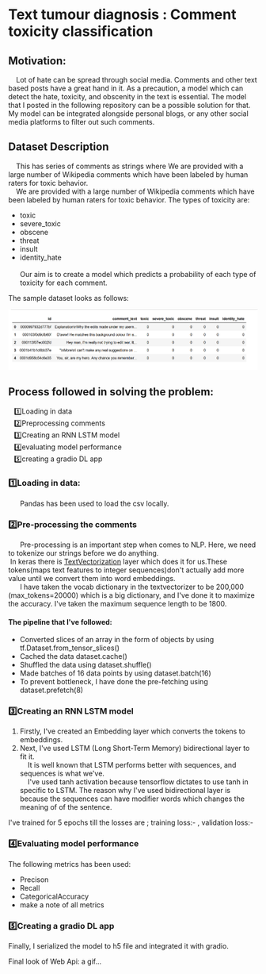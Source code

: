# Text tumour diagnosis : Comment toxicity classification

## Motivation:
&nbsp; &nbsp; Lot of hate can be spread through social media. Comments and other text based posts have a great hand in it. As a precaution, a model which can detect the hate, toxicity, and obscenity in the text is essential. The model that I posted in the following repository can be a possible solution for that. My model can be integrated alongside personal blogs, or any other social media platforms to filter out such comments.

## Dataset Description
&nbsp; &nbsp; This has series of comments as strings where We are provided with a large number of Wikipedia comments which have been labeled by human raters for toxic behavior.
<br/> &nbsp; &nbsp; We are provided with a large number of Wikipedia comments which have been labeled by human raters for toxic behavior. The types of toxicity are:

   - toxic
   - severe_toxic
   - obscene
   - threat
   - insult
   - identity_hate <br/> <br/>
 Our aim is to create a model which predicts a probability of each type of toxicity for each comment.
 
 The sample dataset looks as follows:

![alt text](https://github.com/ferozqureshi/Text-tumour-diagnosis/blob/main/head.png)


  


## Process followed in solving the problem:
&nbsp; &nbsp;1️⃣Loading in data <br/> 
&nbsp; &nbsp;2️⃣Preprocessing comments <br/> 
&nbsp; &nbsp;3️⃣Creating an RNN LSTM model <br/> 
&nbsp; &nbsp;4️⃣evaluating model performance <br/> 
&nbsp; &nbsp;5️⃣creating a gradio DL app
	
	
### 1️⃣Loading in data:
&nbsp; &nbsp;&nbsp; &nbsp;Pandas has been used to load the csv locally.
### 2️⃣Pre-processing the comments
&nbsp; &nbsp;&nbsp; &nbsp;Pre-processing is an important step when comes to NLP. Here, we need to tokenize our strings before we do anything.<br/>
&nbsp;In keras there is [TextVectorization](https://www.tensorflow.org/api_docs/python/tf/keras/layers/TextVectorization) layer which does it for us.These tokens(maps text features to integer sequences)don't actually add more value until we convert them into word embeddings.
<br/> 
&nbsp; &nbsp;&nbsp; &nbsp;I have taken the vocab dictionary in the textvectorizer to be 200,000 (max_tokens=20000)
which is a big dictionary, and I've done it to maximize the accuracy. I've taken the maximum sequence length to be 1800.

#### The pipeline that I've followed:
   - Converted slices of an array in the form of objects by using tf.Dataset.from_tensor_slices()
   - Cached the data dataset.cache()
   - Shuffled the data using dataset.shuffle()
   - Made batches of 16 data points by using dataset.batch(16)
   - To prevent bottleneck, I have done the pre-fetching using dataset.prefetch(8)

### 3️⃣Creating an RNN LSTM model
1) Firstly, I've created an Embedding layer which converts the tokens to embeddings.<br/>
2) Next, I've used LSTM (Long Short-Term Memory) bidirectional layer to fit it.<br/>
&nbsp;&nbsp;&nbsp;&nbsp;It is well known that LSTM performs better with
sequences, and sequences is what we've. <br/>
&nbsp;&nbsp;&nbsp;&nbsp;I've used tanh activation because tensorflow dictates to use tanh in specific to LSTM.
 The reason why I've used bidirectional layer is because 
 the sequences can have modifier words which changes the meaning of
of the sentence.

I've trained for 5 epochs till the losses are ; training loss:-  , validation loss:-



### 4️⃣Evaluating model performance
The following metrics has been used:<br/>
   - Precison
   - Recall
   - CategoricalAccuracy
   - make a note of all metrics

### 5️⃣Creating a gradio DL app
Finally, I serialized the model to h5 file
and integrated it with gradio.

Final look of Web Api: a gif...
  

